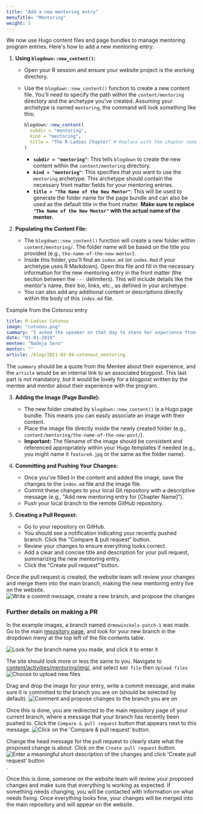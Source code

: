 ```yaml
---
title: "Add a new mentoring entry"
menuTitle: "Mentoring"
weight: 5
---
```


We now use Hugo content files and page bundles to manage mentoring program entries.
Here's how to add a new mentoring entry:

1.  **Using `blogdown::new_content()`:**

    - Open your R session and ensure your website project is the working directory.
    - Use the `blogdown::new_content()` function to create a new content file. You'll need to specify the path within the `content/mentoring` directory and the archetype you've created. Assuming your archetype is named `mentoring`, the command will look something like this:

      ```r
      blogdown::new_content(
        subdir = "mentoring",
        kind = "mentoring",
        title = "The R-Ladies Chapter" # Replace with the chapter name
      )
      ```

      - **`subdir = "mentoring"`**: This tells `blogdown` to create the new content within the `content/mentoring` directory.
      - **`kind = "mentoring"`**: This specifies that you want to use the `mentoring` archetype. This archetype should contain the necessary front matter fields for your mentoring entries.
      - **`title = "The Name of the New Mentor"`**: This will be used to generate the folder name for the page bundle and can also be used as the default title in the front matter. **Make sure to replace `"The Name of the New Mentor"` with the actual name of the mentor.**

2.  **Populating the Content File:**

    - The `blogdown::new_content()` function will create a new folder within `content/mentoring/`. The folder name will be based on the title you provided (e.g., `the-name-of-the-new-mentor`).
    - Inside this folder, you'll find an `index.md` (or `index.Rmd` if your archetype uses R Markdown). Open this file and fill in the necessary information for the new mentoring entry in the front matter (the section between the `---` delimiters). This will include details like the mentor's name, their bio, links, etc., as defined in your archetype.
    - You can also add any additional content or descriptions directly within the body of this `index.md` file.

Example from the Cotonou entry

```yaml
title: R-Ladies Cotonou
image: "cotonou.png"
summary: "I asked the speaker on that day to share her experience from choosing her topic to presenting! She ecstatically shared that and we immediately got volunteers for the next meetup"
date: "01-01-2019"
mentee: "Nadeja Sero"
mentor: ""
article: /blog/2021-02-04-cotonout_mentoring
```

The `summary` should be a quote from the Mentee about their experience, and the `article` would be an internal link to an associated blogpost.
This last part is not mandatory, but it would be lovely for a blogpost written by the mentee and mentor about their experience with the program.

3.  **Adding the Image (Page Bundle):**

    - The new folder created by `blogdown::new_content()` is a Hugo page bundle. This means you can easily associate an image with their content.
    - Place the image file directly inside the newly created folder (e.g., `content/mentoring/the-name-of-the-new-post/`).
    - **Important:** The filename of the image should be consistent and referenced appropriately within your Hugo templates if needed (e.g., you might name it `featured.jpg` or the same as the folder name).

4.  **Committing and Pushing Your Changes:**

    - Once you've filled in the content and added the image, save the changes to the `index.md` file and the image file.
    - Commit these changes to your local Git repository with a descriptive message (e.g., "Add new mentoring entry for \[Chapter Name]").
    - Push your local branch to the remote GitHub repository.

5.  **Creating a Pull Request:**

    - Go to your repository on GitHub.
    - You should see a notification indicating your recently pushed branch. Click the "Compare & pull request" button.
    - Review your changes to ensure everything looks correct.
    - Add a clear and concise title and description for your pull request, summarizing the new mentoring entry.
    - Click the "Create pull request" button.

Once the pull request is created, the website team will review your changes and merge them into the main branch, making the new mentoring entry live on the website.
![Write a commit message, create a new branch, and propose the changes](https://github.com/rladies/website/blob/main/README_img/mentoring_edit4.png?raw=true)

### Further details on making a PR

In the example images, a branch named `drmowinckels-patch-1` was made.
Go to the main [repository page](https://github.com/rladies/website), and look for your new branch in the dropdown meny at the top left of the file contents table.

![Look for the branch name you made, and click it to enter it](https://github.com/rladies/website/blob/main/README_img/mentoring_edit5.png?raw=true)

The site should look more or less the same to you.
Navigate to [content/activities/mentoring/img/](content/activities/mentoring/img/), and select `Add file` then `Upload files`
![Choose to upload new files](https://github.com/rladies/website/blob/main/README_img/mentoring_edit6.png?raw=true)

Drag and drop the image for your entry, write a commit message, and make sure it is committed to the branch you are on (should be selected by default).
![Comment and propose changes to the branch you are on](https://github.com/rladies/website/blob/main/README_img/mentoring_edit7.png?raw=true)

Once this is done, you are redirected to the main repository page of your current branch, where a message that your branch has recently been pushed to.
Click the `Compare & pull request` button that appears next to this message.
![Click on the 'Compare & pull request' button.](https://github.com/rladies/website/blob/main/README_img/mentoring_edit8.png?raw=true)

Change the head message for the pull request to clearly state what the proposed change is about.
Click on the `Create pull request` button.
![Enter a meaningful short description of the changes and click 'Create pull request' button](https://github.com/rladies/website/blob/main/README_img/mentoring_edit9.png?raw=true).

Once this is done, someone on the website team will review your proposed changes and make sure that everything is working as expected.
If something needs changing, you will be contacted with information on what needs fixing.
Once everything looks fine, your changes will be merged into the main repository and will appear on the website.
